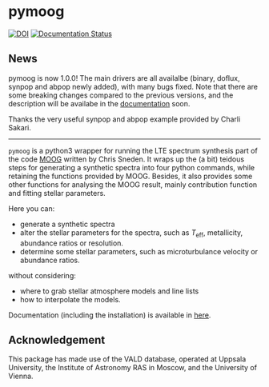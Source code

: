 # pymoog

[![DOI](https://zenodo.org/badge/DOI/10.5281/zenodo.7582434.svg)](https://doi.org/10.5281/zenodo.7582434) [![Documentation Status](https://readthedocs.org/projects/pymoog/badge/?version=latest)](https://pymoog.readthedocs.io/en/latest/?badge=latest)

## News

pymoog is now 1.0.0! The main drivers are all availalbe (binary, doflux, synpop and abpop newly added), with many bugs fixed. 
Note that there are some breaking changes compared to the previous versions, and the description will be availabe in the [documentation](https://pymoog.readthedocs.io/en/latest/) soon.

Thanks the very useful synpop and abpop example provided by Charli Sakari. 

------------------------------------- 

`pymoog` is a python3 wrapper for running the LTE spectrum synthesis part of the code [MOOG](https://www.as.utexas.edu/~chris/moog.html) written by Chris Sneden.
It wraps up the (a bit) teidous steps for generating a synthetic spectra into four python commands, while retaining the functions provided by MOOG.
Besides, it also provides some other functions for analysing the MOOG result, mainly contribution function and fitting stellar parameters.

Here you can:
- generate a synthetic spectra
- alter the stellar parameters for the spectra, such as $T_\mathrm{eff}$, metallicity, abundance ratios or resolution.
- determine some stellar parameters, such as microturbulance velocity or abundance ratios.

without considering:
- where to grab stellar atmosphere models and line lists
- how to interpolate the models.

Documentation (including the installation) is available in [here](https://pymoog.readthedocs.io/en/latest/).

## Acknowledgement

This package has made use of the VALD database, operated at Uppsala University, the Institute of Astronomy RAS in Moscow, and the University of Vienna.